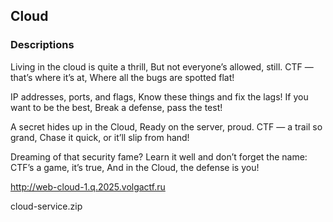 ## Cloud

### Descriptions

Living in the cloud is quite a thrill,
But not everyone’s allowed, still.
CTF — that’s where it’s at,
Where all the bugs are spotted flat!

IP addresses, ports, and flags,
Know these things and fix the lags!
If you want to be the best,
Break a defense, pass the test!

A secret hides up in the Cloud,
Ready on the server, proud.
CTF — a trail so grand,
Chase it quick, or it’ll slip from hand!

Dreaming of that security fame?
Learn it well and don’t forget the name:
CTF’s a game, it’s true,
And in the Cloud, the defense is you!

http://web-cloud-1.q.2025.volgactf.ru

cloud-service.zip